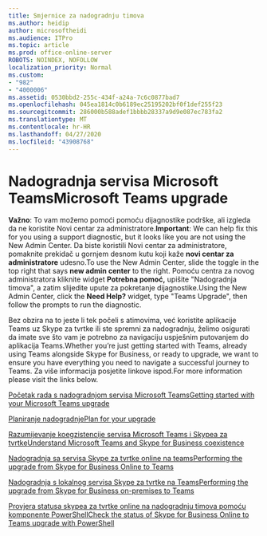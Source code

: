 ```yaml
---
title: Smjernice za nadogradnju timova
ms.author: heidip
author: microsoftheidi
ms.audience: ITPro
ms.topic: article
ms.prod: office-online-server
ROBOTS: NOINDEX, NOFOLLOW
localization_priority: Normal
ms.custom:
- "982"
- "4000006"
ms.assetid: 0530bbd2-255c-434f-a24a-7c6c0877bad7
ms.openlocfilehash: 045ea1814c0b6189ec25195202bf0f1def255f23
ms.sourcegitcommit: 286000b588adef1bbbb28337a9d9e087ec783fa2
ms.translationtype: MT
ms.contentlocale: hr-HR
ms.lasthandoff: 04/27/2020
ms.locfileid: "43908768"
---
```

# <a name="microsoft-teams-upgrade"></a><span data-ttu-id="55238-102">Nadogradnja servisa Microsoft Teams</span><span class="sxs-lookup"><span data-stu-id="55238-102">Microsoft Teams upgrade</span></span>

<span data-ttu-id="55238-103">**Važno**: To vam možemo pomoći pomoću dijagnostike podrške, ali izgleda da ne koristite Novi centar za administratore.</span><span class="sxs-lookup"><span data-stu-id="55238-103">**Important**: We can help fix this for you using a support diagnostic, but it looks like you are not using the New Admin Center.</span></span> <span data-ttu-id="55238-104">Da biste koristili Novi centar za administratore, pomaknite prekidač u gornjem desnom kutu koji kaže **novi centar za administratore** udesno.</span><span class="sxs-lookup"><span data-stu-id="55238-104">To use the New Admin Center, slide the toggle in the top right that says **new admin center** to the right.</span></span> <span data-ttu-id="55238-105">Pomoću centra za novog administratora kliknite widget **Potrebna pomoć,** upišite "Nadogradnja timova", a zatim slijedite upute za pokretanje dijagnostike.</span><span class="sxs-lookup"><span data-stu-id="55238-105">Using the New Admin Center, click the **Need Help?** widget, type "Teams Upgrade", then follow the prompts to run the diagnostic.</span></span>

<span data-ttu-id="55238-106">Bez obzira na to jeste li tek počeli s atimovima, već koristite aplikacije Teams uz Skype za tvrtke ili ste spremni za nadogradnju, želimo osigurati da imate sve što vam je potrebno za navigaciju uspješnim putovanjem do aplikacija Teams.</span><span class="sxs-lookup"><span data-stu-id="55238-106">Whether you’re just getting started with Teams, already using Teams alongside Skype for Business, or ready to upgrade, we want to ensure you have everything you need to navigate a successful journey to Teams.</span></span> <span data-ttu-id="55238-107">Za više informacija posjetite linkove ispod.</span><span class="sxs-lookup"><span data-stu-id="55238-107">For more information please visit the links below.</span></span>

[<span data-ttu-id="55238-108">Početak rada s nadogradnjom servisa Microsoft Teams</span><span class="sxs-lookup"><span data-stu-id="55238-108">Getting started with your Microsoft Teams upgrade</span></span>](https://docs.microsoft.com/MicrosoftTeams/upgrade-start-here)

[<span data-ttu-id="55238-109">Planiranje nadogradnje</span><span class="sxs-lookup"><span data-stu-id="55238-109">Plan for your upgrade</span></span>](https://docs.microsoft.com/MicrosoftTeams/upgrade-plan-journey)

[<span data-ttu-id="55238-110">Razumijevanje koegzistencije servisa Microsoft Teams i Skypea za tvrtke</span><span class="sxs-lookup"><span data-stu-id="55238-110">Understand Microsoft Teams and Skype for Business coexistence</span></span>](https://docs.microsoft.com/MicrosoftTeams/teams-and-skypeforbusiness-coexistence-and-interoperability)

[<span data-ttu-id="55238-111">Nadogradnja sa servisa Skype za tvrtke online na teams</span><span class="sxs-lookup"><span data-stu-id="55238-111">Performing the upgrade from Skype for Business Online to Teams</span></span>](https://docs.microsoft.com/MicrosoftTeams/upgrade-to-teams-execute-skypeforbusinessonline)

[<span data-ttu-id="55238-112">Nadogradnja s lokalnog servisa Skype za tvrtke na Teams</span><span class="sxs-lookup"><span data-stu-id="55238-112">Performing the upgrade from Skype for Business on-premises to Teams</span></span>](https://docs.microsoft.com/MicrosoftTeams/upgrade-to-teams-execute-skypeforbusinesshybridonprem)
 
[<span data-ttu-id="55238-113">Provjera statusa skypea za tvrtke online na nadogradnju timova pomoću komponente PowerShell</span><span class="sxs-lookup"><span data-stu-id="55238-113">Check the status of Skype for Business Online to Teams upgrade with PowerShell</span></span>](https://docs.microsoft.com/powershell/module/skype/get-csteamsupgradestatus?view=skype-ps)